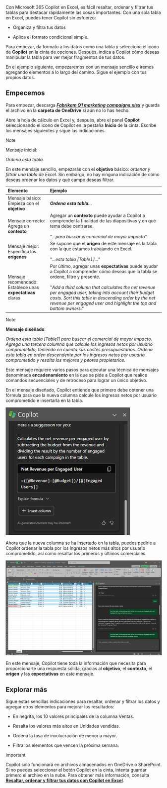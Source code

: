 
Con Microsoft 365 Copilot en Excel, es fácil resaltar, ordenar y filtrar tus tablas para destacar rápidamente las cosas importantes. Con una sola tabla en Excel, puedes tener Copilot sin esfuerzo: 

- Organiza y filtra tus datos

- Aplica el formato condicional simple.

Para empezar, da formato a los datos como una tabla y selecciona el icono de **Copilot** en la cinta de opciones. Después, indica a Copilot cómo deseas manipular la tabla para ver mejor fragmentos de tus datos. 

En el ejemplo siguiente, empezaremos con un mensaje sencillo e iremos agregando elementos a lo largo del camino. Sigue el ejemplo con tus propios datos.

## Empecemos

Para empezar, descarga **_[Fabrikam Q1 marketing campaigns.xlsx](https://go.microsoft.com/fwlink/?linkid=2269124)_** y guarda el archivo en la **carpeta de OneDrive** si aún no lo has hecho.

Abre la hoja de cálculo en Excel y, después, abre el panel **Copilot** seleccionando el icono de Copilot en la pestaña **Inicio** de la cinta. Escribe los mensajes siguientes y sigue las indicaciones.

> [!NOTE]
> Mensaje inicial:
>
> _Ordena esta tabla._

En este mensaje sencillo, empezarás con el **objetivo** básico: _ordenar y filtrar una tabla de Excel_. Sin embargo, no hay ninguna indicación de cómo deseas ordenar los datos y qué campo deseas filtrar.

| Elemento | Ejemplo |
| :------ | :------- |
| Mensaje básico: <br>Empieza con el **objetivo** | **_Ordena esta tabla..._** |
| Mensaje correcto: <br>Agrega un **contexto** | Agregar un **contexto** puede ayudar a Copilot a comprender la finalidad de las diapositivas y en qué tema debe centrarse.<br><br>"_...para buscar el comercial de mayor impacto"._ |
| Mensaje mejor: <br>Especifica los **orígenes** | Se supone que el **origen** de este mensaje es la tabla con la que estamos trabajando en Excel.<br><br>"_...esta tabla [Table1]..._" |
| Mensaje recomendado: <br>Establece unas **expectativas** claras | Por último, agregar unas **expectativas** puede ayudar a Copilot a comprender cómo deseas que la tabla se ordene, filtre y presente.<br><br>"_Add a third column that calculates the net revenue per engaged user, taking into account their budget costs. Sort this table in descending order by the net revenue per engaged user and highlight the top and bottom owners._" |

> [!NOTE]
> **Mensaje diseñado**:
>
> _Ordena esta tabla [Table1] para buscar el comercial de mayor impacto. Agrega una tercera columna que calcule los ingresos netos por usuario comprometido, teniendo en cuenta sus costes presupuestarios. Ordena esta tabla en orden descendente por los ingresos netos por usuario comprometido y resalta los mejores y peores propietarios._

Este mensaje requiere varios pasos para ejecutar una técnica de mensajes denominada **encadenamiento** en la que se pide a Copilot que realice comandos secuenciales y de retroceso para lograr un único objetivo. 

En el mensaje diseñado, Copilot entiende que primero debe obtener una fórmula para que la nueva columna calcule los ingresos netos por usuario comprometido e insertarla en la tabla.

![Captura de pantalla de Copilot en Excel que genera una fórmula para insertarla en la tabla.](../media/copilot-add-formula-excel.png)

Ahora que la nueva columna se ha insertado en la tabla, puedes pedirle a Copilot ordenar la tabla por los ingresos netos más altos por usuario comprometido, así como resaltar los primeros y últimos comerciales.

[![Captura de pantalla de los resultados del mensaje diseñado en la hoja de cálculo de ejemplo con Copilot en Excel.](../media/copilot-sort-highlight-table-excel.png)](../media/copilot-sort-highlight-table-excel.png#lightbox)

En este mensaje, Copilot tiene toda la información que necesita para proporcionarte una respuesta sólida, gracias al **objetivo**, el **contexto**, el **origen** y las **expectativas** en este mensaje.

## Explorar más

Sigue estas sencillas indicaciones para resaltar, ordenar y filtrar los datos y agregar otros elementos para mejorar los resultados:

- En negrita, los 10 valores principales de la columna Ventas.

- Resalta los valores más altos en Unidades vendidas.

- Ordena la tasa de involucración de menor a mayor.  

- Filtra los elementos que vencen la próxima semana.

> [!IMPORTANT]
> Copilot solo funcionará en archivos almacenados en OneDrive o SharePoint. Si no puedes seleccionar el botón Copilot en la cinta, intenta guardar primero el archivo en la nube. Para obtener más información, consulta **[Resaltar, ordenar y filtrar tus datos con Copilot en Excel](https://support.microsoft.com/office/highlight-sort-and-filter-your-data-with-copilot-in-excel-05302e3f-de42-4475-b235-be9cb3d4e936)**.